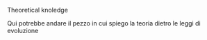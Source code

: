 Theoretical knoledge

Qui potrebbe andare il pezzo in cui spiego la teoria dietro le leggi di evoluzione